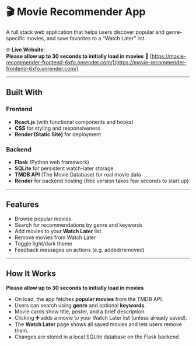 # 🎬 Movie Recommender App

A full stack web application that helps users discover popular and genre-specific movies, and save favorites to a “Watch Later” list.

🌐 **Live Website**:  
**Please allow up to 30 seconds to initially load in movies**
🔗 [https://movie-recommender-frontend-6xfo.onrender.com/](https://movie-recommender-frontend-6xfo.onrender.com/)

---

## Built With

### Frontend
- **React.js** (with functional components and hooks)
- **CSS** for styling and responsiveness
- **Render (Static Site)** for deployment

### Backend
- **Flask** (Python web framework)
- **SQLite** for persistent watch-later storage
- **TMDB API** (The Movie Database) for real movie data
- **Render** for backend hosting (free version takes few seconds to start up)

---

## Features

- Browse popular movies
- Search for recommendations by genre and keywords
- Add movies to your **Watch Later** list
- Remove movies from Watch Later
- Toggle light/dark theme
- Feedback messages on actions (e.g. added/removed)

---

## How It Works
**Please allow up to 30 seconds to initially load in movies**

- On load, the app fetches **popular movies** from the TMDB API.
- Users can search using **genre** and optional **keywords**.
- Movie cards show title, poster, and a brief description.
- Clicking ➕ adds a movie to your Watch Later list (unless already saved).
- The **Watch Later** page shows all saved movies and lets users remove them.
- Changes are stored in a local SQLite database on the Flask backend.
